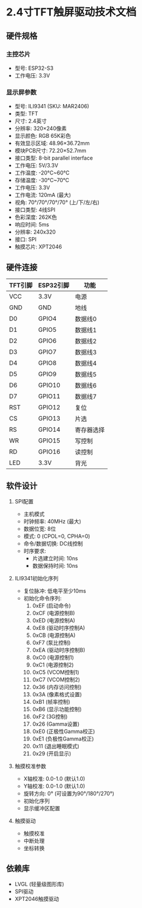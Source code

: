# 2.4寸TFT触屏驱动技术文档

## 硬件规格
### 主控芯片
- 型号: ESP32-S3
- 工作电压: 3.3V

### 显示屏参数
- 型号: ILI9341 (SKU: MAR2406)
- 类型: TFT
- 尺寸: 2.4英寸
- 分辨率: 320×240像素
- 显示颜色: RGB 65K彩色
- 有效显示区域: 48.96×36.72mm
- 模块PCB尺寸: 72.20×52.7mm
- 接口类型: 8-bit parallel interface
- 工作电压: 5V/3.3V
- 工作温度: -20°C~60°C
- 存储温度: -30°C~70°C
- 工作电压: 3.3V
- 工作电流: 120mA (最大)
- 视角: 70°/70°/70°/70° (上/下/左/右)
- 接口类型: 4线SPI
- 色彩深度: 262K色
- 响应时间: 5ms
- 分辨率: 240x320
- 接口: SPI
- 触摸芯片: XPT2046

## 硬件连接
| TFT引脚 | ESP32引脚 | 功能 |
|---------|----------|------|
| VCC     | 3.3V     | 电源 |
| GND     | GND      | 地线 |
| D0      | GPIO4    | 数据线0 |
| D1      | GPIO5    | 数据线1 |
| D2      | GPIO6    | 数据线2 |
| D3      | GPIO7    | 数据线3 |
| D4      | GPIO8    | 数据线4 |
| D5      | GPIO9    | 数据线5 |
| D6      | GPIO10   | 数据线6 |
| D7      | GPIO11   | 数据线7 |
| RST     | GPIO12   | 复位 |
| CS      | GPIO13   | 片选 |
| RS      | GPIO14   | 寄存器选择 |
| WR      | GPIO15   | 写控制 |
| RD      | GPIO16   | 读控制 |
| LED     | 3.3V     | 背光 |

## 软件设计
1. SPI配置
   - 主机模式
   - 时钟频率: 40MHz (最大)
   - 数据位宽: 8位
   - 模式: 0 (CPOL=0, CPHA=0)
   - 命令/数据切换: DC线控制
   - 时序要求:
     - 片选建立时间: 10ns
     - 数据保持时间: 10ns

2. ILI9341初始化序列
   - 复位脉冲: 低电平至少10ms
   - 初始化命令序列:
     1. 0xEF (启动命令)
     2. 0xCF (电源控制B)
     3. 0xED (电源控制A)
     4. 0xE8 (驱动时序控制A)
     5. 0xCB (电源控制A)
     6. 0xF7 (泵比控制)
     7. 0xEA (驱动时序控制B)
     8. 0xC0 (电源控制1)
     9. 0xC1 (电源控制2)
     10. 0xC5 (VCOM控制1)
     11. 0xC7 (VCOM控制2)
     12. 0x36 (内存访问控制)
     13. 0x3A (像素格式设置)
     14. 0xB1 (帧率控制)
     15. 0xB6 (显示功能控制)
     16. 0xF2 (3G控制)
     17. 0x26 (Gamma设置)
     18. 0xE0 (正极性Gamma校正)
     19. 0xE1 (负极性Gamma校正)
     20. 0x11 (退出睡眠模式)
     21. 0x29 (开启显示)

3. 触摸校准参数
   - X轴校准: 0.0-1.0 (默认1.0)
   - Y轴校准: 0.0-1.0 (默认1.0)
   - 旋转方向: 0° (可设置为90°/180°/270°)
   - 初始化序列
   - 显示缓冲区配置

3. 触摸驱动
   - 触摸校准
   - 中断处理
   - 坐标转换

## 依赖库
- LVGL (轻量级图形库)
- SPI驱动
- XPT2046触摸驱动